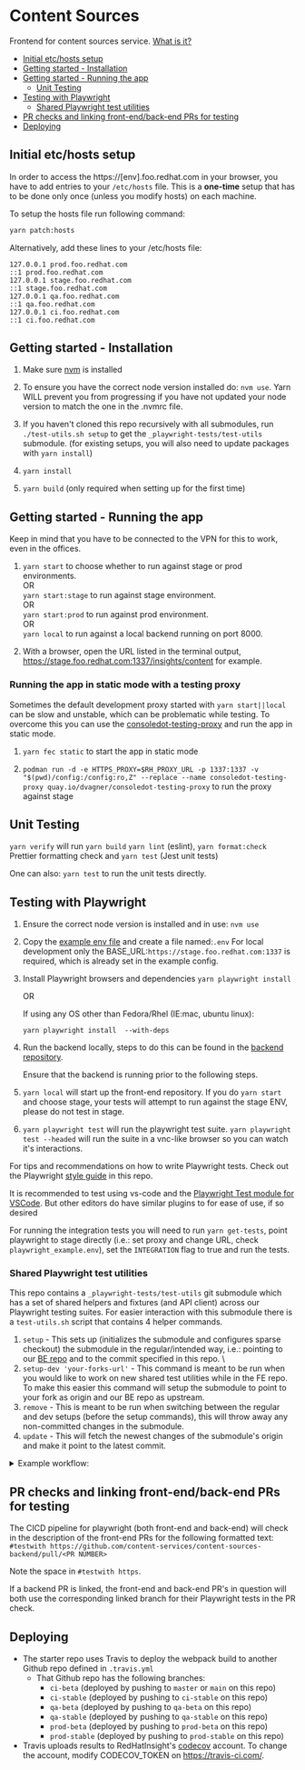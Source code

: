 # Content Sources

Frontend for content sources service. [What is it?](https://github.com/content-services/content-sources-backend?tab=readme-ov-file#what-is-it)

<!--toc:start-->

- [Initial etc/hosts setup](#initial-etchosts-setup)
- [Getting started - Installation](#getting-started-installation)
- [Getting started - Running the app](#getting-started-running-the-app)
  - [Unit Testing](#unit-testing)
- [Testing with Playwright](#testing-with-playwright)
  - [Shared Playwright test utilities](#shared-playwright-test-utilities)
- [PR checks and linking front-end/back-end PRs for testing](#pr-checks-and-linking-front-endback-end-prs-for-testing)
- [Deploying](#deploying)
<!--toc:end-->

## Initial etc/hosts setup

In order to access the https://[env].foo.redhat.com in your browser, you have to add entries to your `/etc/hosts` file. This is a **one-time** setup that has to be done only once (unless you modify hosts) on each machine.

To setup the hosts file run following command:

```bash
yarn patch:hosts
```

Alternatively, add these lines to your /etc/hosts file:

```
127.0.0.1 prod.foo.redhat.com
::1 prod.foo.redhat.com
127.0.0.1 stage.foo.redhat.com
::1 stage.foo.redhat.com
127.0.0.1 qa.foo.redhat.com
::1 qa.foo.redhat.com
127.0.0.1 ci.foo.redhat.com
::1 ci.foo.redhat.com
```

## Getting started - Installation

1. Make sure [nvm](https://github.com/nvm-sh/nvm) is installed

2. To ensure you have the correct node version installed do: `nvm use`.
   Yarn WILL prevent you from progressing if you have not updated your node version to match the one in the .nvmrc file.

3. If you haven't cloned this repo recursively with all submodules, run `./test-utils.sh setup` to get the `_playwright-tests/test-utils` submodule. (for existing setups, you will also need to update packages with `yarn install`)

4. `yarn install`

5. `yarn build` (only required when setting up for the first time)

## Getting started - Running the app

Keep in mind that you have to be connected to the VPN for this to work, even in the offices.

1. `yarn start` to choose whether to run against stage or prod environments. <br/>
   OR <br/>
   `yarn start:stage` to run against stage environment. <br/>
   OR <br/>
   `yarn start:prod` to run against prod environment. <br/>
   OR <br/>
   `yarn local` to run against a local backend running on port 8000.<br/>

2. With a browser, open the URL listed in the terminal output, <https://stage.foo.redhat.com:1337/insights/content> for example.

### Running the app in static mode with a testing proxy

Sometimes the default development proxy started with `yarn start||local` can be
slow and unstable, which can be problematic while testing. To overcome this you
can use the [consoledot-testing-proxy](https://github.com/dvagner/consoledot-testing-proxy)
and run the app in static mode.

1. `yarn fec static` to start the app in static mode

2. `podman run -d -e HTTPS_PROXY=$RH_PROXY_URL -p 1337:1337 -v "$(pwd)/config:/config:ro,Z" --replace --name consoledot-testing-proxy quay.io/dvagner/consoledot-testing-proxy` to run the proxy against stage

## Unit Testing

`yarn verify` will run `yarn build` `yarn lint` (eslint), `yarn format:check` Prettier formatting check and `yarn test` (Jest unit tests)

One can also: `yarn test` to run the unit tests directly.

## Testing with Playwright

1. Ensure the correct node version is installed and in use: `nvm use`

2. Copy the [example env file](playwright_example.env) and create a file named:`.env`
   For local development only the BASE_URL:`https://stage.foo.redhat.com:1337` is required, which is already set in the example config.

3. Install Playwright browsers and dependencies
   `yarn playwright install`

   OR

   If using any OS other than Fedora/Rhel (IE:mac, ubuntu linux):

   `yarn playwright install  --with-deps`

4. Run the backend locally, steps to do this can be found in the [backend repository](https://github.com/content-services/content-sources-backend).

   Ensure that the backend is running prior to the following steps.

5. `yarn local` will start up the front-end repository. If you do `yarn start` and choose stage, your tests will attempt to run against the stage ENV, please do not test in stage.

6. `yarn playwright test` will run the playwright test suite. `yarn playwright test --headed` will run the suite in a vnc-like browser so you can watch it's interactions.

For tips and recommendations on how to write Playwright tests. Check out the Playwright [style guide](/_playwright-tests/style_guide.md) in this repo.

It is recommended to test using vs-code and the [Playwright Test module for VSCode](https://marketplace.visualstudio.com/items?itemName=ms-playwright.playwright). But other editors do have similar plugins to for ease of use, if so desired

For running the integration tests you will need to run `yarn get-tests`, point playwright to stage directly (i.e.: set proxy and change URL, check `playwright_example.env`), set the `INTEGRATION` flag to true and run the tests.

### Shared Playwright test utilities

This repo contains a `_playwright-tests/test-utils` git submodule which has a set of shared helpers and fixtures (and API client) across our Playwright testing suites.
For easier interaction with this submodule there is a `test-utils.sh` script that contains 4 helper commands.

1. `setup` - This sets up (initializes the submodule and configures sparse checkout) the submodule in the regular/intended way, i.e.: pointing to our [BE repo](https://github.com/content-services/content-sources-backend) and to the commit specified in this repo. \
2. `setup-dev 'your-forks-url'` - This command is meant to be run when you would like to work on new shared test utilities while in the FE repo. To make this easier this command will setup the submodule to point to your fork as origin and our BE repo as upstream.
3. `remove` - This is meant to be run when switching between the regular and dev setups (before the setup commands), this will throw away any non-committed changes in the submodule.
4. `update` - This will fetch the newest changes of the submodule's origin and make it point to the latest commit.

<details>

  <summary>Example workflow:</summary>

_I am using the regular submodule setup. When working on new tests I thought of a new handy helper and want to add it as a shared one. \
 For that I want to work on my fork of our BE repo, so I run the `./test-utils.sh remove` and `./test-utils setup-dev 'my.forks.url'` commands. \
 Then I finish the helper, push those changes to my fork and make a PR from there (switch to the git context of the BE repo by entering the `_playwright-tests/test-utils` directory). \
 After that I make a FE draft PR and return back to the regular submodule setup by running `./test-utils.sh remove` and `./test-utils setup`. \
 When the BE PR merges I will update the FE PR to point to the newest changes in the BE by running `./test-utils.sh update` and committing, then make it ready for review!_

</details>

## PR checks and linking front-end/back-end PRs for testing

The CICD pipeline for playwright (both front-end and back-end) will check in the description of the front-end PRs for the following formatted text:
`#testwith https://github.com/content-services/content-sources-backend/pull/<PR NUMBER>`

Note the space in `#testwith https`.

If a backend PR is linked, the front-end and back-end PR's in question will both use the corresponding linked branch for their Playwright tests in the PR check.

## Deploying

- The starter repo uses Travis to deploy the webpack build to another Github repo defined in `.travis.yml`
  - That Github repo has the following branches:
    - `ci-beta` (deployed by pushing to `master` or `main` on this repo)
    - `ci-stable` (deployed by pushing to `ci-stable` on this repo)
    - `qa-beta` (deployed by pushing to `qa-beta` on this repo)
    - `qa-stable` (deployed by pushing to `qa-stable` on this repo)
    - `prod-beta` (deployed by pushing to `prod-beta` on this repo)
    - `prod-stable` (deployed by pushing to `prod-stable` on this repo)
- Travis uploads results to RedHatInsight's [codecov](https://codecov.io) account. To change the account, modify CODECOV_TOKEN on <https://travis-ci.com/>.
